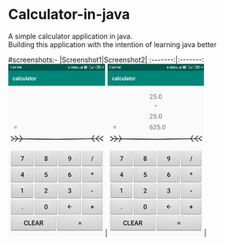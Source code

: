 # Calculator-in-java
A simple calculator application in java.<br/>
Building this application with the intention of learning java better

#screenshots:-
|Screenshot1|Screenshot2|
:-------:|:-------:
<img src="https://github.com/Tushargupta9800/Calculator-in-java/blob/master/Screenshots/Screenshot1.jpg" height="350em" />|<img src="https://github.com/Tushargupta9800/Calculator-in-java/blob/master/Screenshots/Screenshot2.jpg" height="350em" />|

